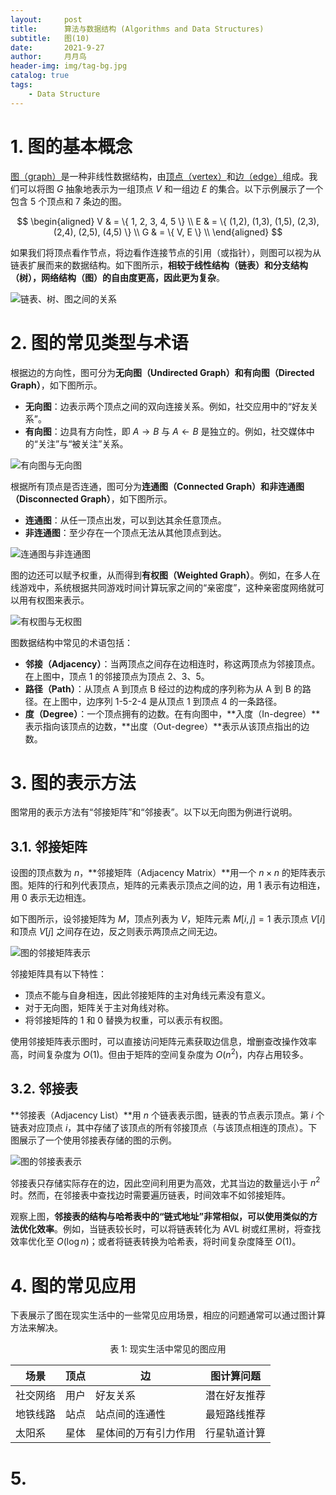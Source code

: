```yaml
---
layout:     post
title:      算法与数据结构 (Algorithms and Data Structures)
subtitle:   图(10)
date:       2021-9-27
author:     月月鸟
header-img: img/tag-bg.jpg
catalog: true
tags:
    - Data Structure
---
```


# 1. 图的基本概念

<u>图（graph）</u>是一种非线性数据结构，由<u>顶点（vertex）</u>和<u>边（edge）</u>组成。我们可以将图 $G$ 抽象地表示为一组顶点 $V$ 和一组边 $E$ 的集合。以下示例展示了一个包含 5 个顶点和 7 条边的图。

$$
\begin{aligned}
V & = \{ 1, 2, 3, 4, 5 \} \\
E & = \{ (1,2), (1,3), (1,5), (2,3), (2,4), (2,5), (4,5) \} \\
G & = \{ V, E \} \\
\end{aligned}
$$

如果我们将顶点看作节点，将边看作连接节点的引用（或指针），则图可以视为从链表扩展而来的数据结构。如下图所示，**相较于线性结构（链表）和分支结构（树），网络结构（图）的自由度更高，因此更为复杂**。

![链表、树、图之间的关系](https://www.hello-algo.com/chapter_graph/graph.assets/linkedlist_tree_graph.png)

# 2. 图的常见类型与术语

根据边的方向性，图可分为**无向图（Undirected Graph）**和**有向图（Directed Graph）**，如下图所示。

- **无向图**：边表示两个顶点之间的双向连接关系。例如，社交应用中的“好友关系”。
- **有向图**：边具有方向性，即 $A \rightarrow B$ 与 $A \leftarrow B$ 是独立的。例如，社交媒体中的“关注”与“被关注”关系。

![有向图与无向图](https://www.hello-algo.com/chapter_graph/graph.assets/directed_graph.png)

根据所有顶点是否连通，图可分为**连通图（Connected Graph）**和**非连通图（Disconnected Graph）**，如下图所示。

- **连通图**：从任一顶点出发，可以到达其余任意顶点。
- **非连通图**：至少存在一个顶点无法从其他顶点到达。

![连通图与非连通图](https://www.hello-algo.com/chapter_graph/graph.assets/connected_graph.png)

图的边还可以赋予权重，从而得到**有权图（Weighted Graph）**。例如，在多人在线游戏中，系统根据共同游戏时间计算玩家之间的“亲密度”，这种亲密度网络就可以用有权图来表示。

![有权图与无权图](https://www.hello-algo.com/chapter_graph/graph.assets/weighted_graph.png)

图数据结构中常见的术语包括：

- **邻接（Adjacency）**：当两顶点之间存在边相连时，称这两顶点为邻接顶点。在上图中，顶点 1 的邻接顶点为顶点 2、3、5。
- **路径（Path）**：从顶点 A 到顶点 B 经过的边构成的序列称为从 A 到 B 的路径。在上图中，边序列 1-5-2-4 是从顶点 1 到顶点 4 的一条路径。
- **度（Degree）**：一个顶点拥有的边数。在有向图中，**入度（In-degree）**表示指向该顶点的边数，**出度（Out-degree）**表示从该顶点指出的边数。

# 3. 图的表示方法

图常用的表示方法有“邻接矩阵”和“邻接表”。以下以无向图为例进行说明。

## 3.1. 邻接矩阵

设图的顶点数为 $n$，**邻接矩阵（Adjacency Matrix）**用一个 $n \times n$ 的矩阵表示图。矩阵的行和列代表顶点，矩阵的元素表示顶点之间的边，用 $1$ 表示有边相连，用 $0$ 表示无边相连。

如下图所示，设邻接矩阵为 $M$，顶点列表为 $V$，矩阵元素 $M[i, j] = 1$ 表示顶点 $V[i]$ 和顶点 $V[j]$ 之间存在边，反之则表示两顶点之间无边。

![图的邻接矩阵表示](https://www.hello-algo.com/chapter_graph/graph.assets/adjacency_matrix.png)

邻接矩阵具有以下特性：

- 顶点不能与自身相连，因此邻接矩阵的主对角线元素没有意义。
- 对于无向图，矩阵关于主对角线对称。
- 将邻接矩阵的 $1$ 和 $0$ 替换为权重，可以表示有权图。

使用邻接矩阵表示图时，可以直接访问矩阵元素获取边信息，增删查改操作效率高，时间复杂度为 $O(1)$。但由于矩阵的空间复杂度为 $O(n^2)$，内存占用较多。

## 3.2. 邻接表

**邻接表（Adjacency List）**用 $n$ 个链表表示图，链表的节点表示顶点。第 $i$ 个链表对应顶点 $i$，其中存储了该顶点的所有邻接顶点（与该顶点相连的顶点）。下图展示了一个使用邻接表存储的图的示例。

![图的邻接表表示](https://www.hello-algo.com/chapter_graph/graph.assets/adjacency_list.png)

邻接表只存储实际存在的边，因此空间利用更为高效，尤其当边的数量远小于 $n^2$ 时。然而，在邻接表中查找边时需要遍历链表，时间效率不如邻接矩阵。

观察上图，**邻接表的结构与哈希表中的“链式地址”非常相似，可以使用类似的方法优化效率**。例如，当链表较长时，可以将链表转化为 AVL 树或红黑树，将查找效率优化至 $O(\log n)$；或者将链表转换为哈希表，将时间复杂度降至 $O(1)$。

# 4. 图的常见应用

下表展示了图在现实生活中的一些常见应用场景，相应的问题通常可以通过图计算方法来解决。

<p align="center">表 1: 现实生活中常见的图应用</p>

| 场景      | 顶点 | 边                   | 图计算问题   |
| --------- | ---- | -------------------- | ------------ |
| 社交网络  | 用户 | 好友关系             | 潜在好友推荐 |
| 地铁线路  | 站点 | 站点间的连通性       | 最短路线推荐 |
| 太阳系    | 星体 | 星体间的万有引力作用 | 行星轨道计算 |


# 5. 
